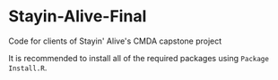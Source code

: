 # Stayin-Alive-Final
Code for clients of Stayin' Alive's CMDA capstone project

It is recommended to install all of the required packages using `Package Install.R`.
